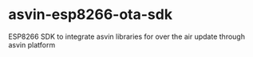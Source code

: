 # asvin-esp8266-ota-sdk
ESP8266 SDK to integrate asvin libraries for over the air update through asvin platform
